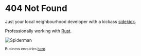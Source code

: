 # 404 Not Found

Just your local neighbourhood developer with a kickass [sidekick](https://raw.githubusercontent.com/marziply/marziply/master/cat.jpg).

Professionally working with [Rust](https://rust-lang.org).

![Spiderman](/spiderman.jpg)

<sub>Business enquiries [here](mailto:careers@marziply.dev).</sub>
